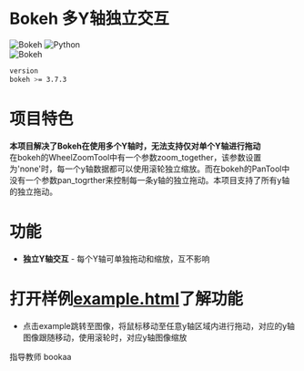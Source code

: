 # Bokeh 多Y轴独立交互

![Bokeh](https://static.bokeh.org/logos/logotype.svg)
![Python](https://img.shields.io/badge/Python-3.13.5-blue.svg)  
![Bokeh](https://img.shields.io/badge/Bokeh-3.7.3-orange.svg)
```bash
version
bokeh >= 3.7.3
```
# 项目特色

**本项目解决了Bokeh在使用多个Y轴时，无法支持仅对单个Y轴进行拖动**  
在bokeh的WheelZoomTool中有一个参数zoom_together，该参数设置为'none'时，每一个y轴数据都可以使用滚轮独立缩放。而在bokeh的PanTool中没有一个参数pan_togrther来控制每一条y轴的独立拖动。本项目支持了所有y轴的独立拖动。
# 功能
- **独立Y轴交互** - 每个Y轴可单独拖动和缩放，互不影响

# 打开样例[example.html](https://chenlingyu59-jpg.github.io/bokeh_Independent_axis_panning/example.html)了解功能

- 点击example跳转至图像，将鼠标移动至任意y轴区域内进行拖动，对应的y轴图像跟随移动，使用滚轮时，对应y轴图像缩放

指导教师 bookaa









































